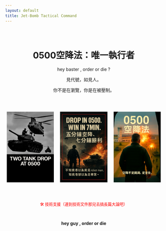 ```yaml
---
layout: default
title: Jet-Bomb Tactical Command
---
```


<div style="text-align:center; margin-top:80px;">
  <h1>0500空降法：唯一執行者</h1>
  <p>hey baster , order or die ?</p>
  <p>見代號，如見人。</p>
  <p>你不是在瀏覽，你是在被壓制。</p>
</div>

<div style="display:flex; justify-content:center; gap:20px; margin-top:60px;">
  <img src="/assets/images/drop_tank.jpg" alt="Drop Tank" style="width:30%;">
  <img src="/assets/images/win_7min.jpg" alt="Win in 7 Minutes" style="width:30%;">
  <img src="/assets/images/fight_door.jpg" alt="Fight at the Door" style="width:30%;">
</div>

<audio id="jetbomb-audio" src="/assets/audio/order_or_die_init.mp3"></audio>
<script>
  window.addEventListener('DOMContentLoaded', () => {
    const audio = document.getElementById('jetbomb-audio');
    const playPromise = audio.play();
    if (playPromise !== undefined) {
      playPromise.catch(() => {
        document.body.addEventListener('click', () => audio.play(), { once: true });
      });
    }
  });
</script>

<div style="text-align:center; margin-top:60px; font-size:0.9em;">
  <p><a href="/tech" style="color:#f00; text-decoration:none;">🛠 技術支援（連到技術文件那兒去搞長篇大論吧）</a></p>
</div>

<div style="text-align:center; margin-top:40px; font-size:1em; font-weight:bold;">
  <p>hey guy , order or die</p>
</div>